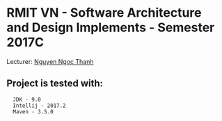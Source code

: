 # RMIT VN - Software Architecture and Design Implements - Semester 2017C

Lecturer: [Nguyen Ngoc Thanh](https://github.com/thanhnew2001)

## Project is tested with:

```Text
  JDK - 9.0
  Intellij - 2017.2
  Maven - 3.5.0
```
